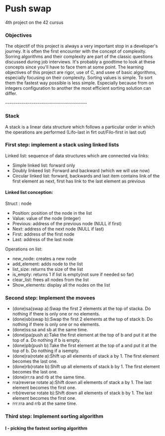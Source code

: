<h1>Push swap</h1>
4th project on the 42 cursus

<h3>Objectives</h3>
<p>
The objectif of this project is always a very important stop in a developer's journey. It is often the first encounter with the concept of complexity.
Sorring algorithms and their complexity are part of the classic questions discussed during job interviews. It's probably a goodtime to look at these concepts since you'll have to face them at some point.
The learning objectives of this project are rigor, use of C, and usee of basic algorithms, especially focusing on their complexity.
Sorting values is simple. To sort them the fastest way possible is less simple. Especially because from on integers configuration to another the most efficient sorting solution can differ.
</p>
-----------------------------------------
  <h3>Stack</h3>
  <p>
    A stack is a linear data structure which follows a particular order in which the operations are performed (Lifo-last in firt out/Filo-first in last out)
 
  <h3>First step: implement a stack using linked lists</h3>
  Linked list: sequence of data structures which are connected via links:
  <ul>
  <li>Simple linked list: forward only</li>
  <li>Doubly linkeed list: Forward and backward (which we will use now)</li>
  <li>Circular linked list: forward, backwards and last item contains link of the first element as next, first has link to the last element as previous </li>
  </ul>
  <h4>Linked list conception:</h4>
  Struct : node
  <ul>
    <li>Position: position of the node in the list</li>
    <li>Value: value of the node (integer)</li>
    <li>Previous: address of the previous node (NULL if first)</li>
    <li>Next: address of the next node (NULL if last)</li>
    <li>First: address of the first node</li>
    <li>Last: address of the last node</li>
  </ul>
  Operations on list:
  <ul>
    <li>new_node: creates a new node</li>
    <li>add_element: adds node to the list</li>
    <li>list_size: returns the size of the list</li>
    <li>is_empty: returns 1 if list is empty(not sure if needed so far)</li>
    <li>clear_list: frees all nodes from the list</li>
    <li>Show_elements: display all the nodes on the list</li> 
  </ul>
  <h3>Second step: Implement the movees</h3>
  <ul>
  <li>(done)sa(swap a):Swap the first 2 elements at the top of stacka. Do nothing if there is only one or no elements.</li>
  <li>(done)sb(swap b):Swap the first 2 elements at the top of stack b. Do nothing if there is only one or no elements.</li>
  <li>(done)ss:sa and sb at the same time.</li>
  <li>(done)pa(push a):Take the first element at the top of b and put it at the top of a. Do nothing if b is empty.</li>
  <li>(done)pb(push b):Take the first element at the top of a and put it at the top of b. Do nothing if a isempty.</li>
  <li>(done)ra(rotate a):Shift up all elements of stack a by 1. The first element becomes the last one.</li>
  <li>(done)rb(rotate b):Shift up all elements of stack b by 1. The first element becomes the last one.</li>
  <li>(done)rr:ra and rb at the same time.</li>
  <li>rra(reverse rotate a):Shift down all elements of stack a by 1. The last element becomes the first one.</li>
  <li>rrb(reverse rotate b):Shift down all elements of stack b by 1. The last element becomes the first one.</li>
  <li>rrr:rra and rrb at the same time.</li>
  </ul>
  <h3>Third step: Implement sorting algorithm</h3>
  <h4>I - picking the fastest sorting algorithm</h4>
  </p>
  
  
